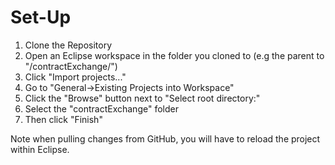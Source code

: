 # Set-Up

1. Clone the Repository
2. Open an Eclipse workspace in the folder you cloned to (e.g the parent to "/contractExchange/")
3. Click "Import projects..."
4. Go to "General->Existing Projects into Workspace"
5. Click the "Browse" button next to "Select root directory:"
6. Select the "contractExchange" folder
7. Then click "Finish"

Note when pulling changes from GitHub, you will have to reload the project within Eclipse.
